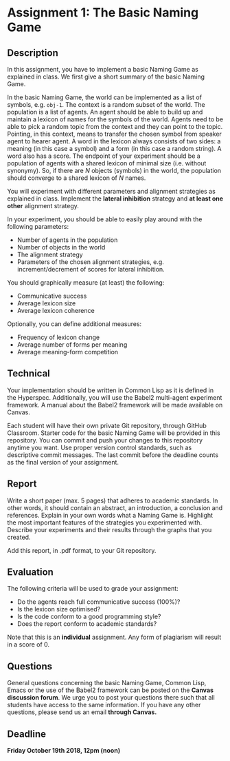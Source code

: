 # Assignment 1: The Basic Naming Game

## Description

In this assignment, you have to implement a basic Naming Game as explained in class. We first give a short summary of the basic Naming Game.

In the basic Naming Game, the world can be implemented as a list of symbols, e.g. `obj-1`. The context is a random subset of the world. The population is a list of agents. An agent should be able to build up and maintain a lexicon of names for the symbols of the world. Agents need to be able to pick a random topic from the context and they can point to the topic. Pointing, in this context, means to transfer the chosen symbol from speaker agent to hearer agent. A word in the lexicon always consists of two sides: a meaning (in this case a symbol) and a form (in this case a random string). A word also has a score. The endpoint of your experiment should be a population of agents with a shared lexicon of minimal size (i.e. without synonymy). So, if there are $N$ objects (symbols) in the world, the population should converge to a shared lexicon of $N$ names.

You will experiment with different parameters and alignment strategies as explained in class. Implement the **lateral inhibition** strategy and **at least one other** alignment strategy. 

In your experiment, you should be able to easily play around with the following parameters:

 - Number of agents in the population
 - Number of objects in the world
 - The alignment strategy
 - Parameters of the chosen alignment strategies, e.g. increment/decrement of scores for lateral inhibition.

You should graphically measure (at least) the following:

 - Communicative success
 - Average lexicon size
 - Average lexicon coherence

Optionally, you can define additional measures:

 - Frequency of lexicon change
 - Average number of forms per meaning
 - Average meaning-form competition

## Technical

Your implementation should be written in Common Lisp as it is defined in the Hyperspec. Additionally, you will use the Babel2 multi-agent experiment framework. A manual about the Babel2 framework will be made available on Canvas.

Each student will have their own private Git repository, through GitHub Classroom. Starter code for the basic Naming Game will be provided in this repository. You can commit and push your changes to this repository anytime you want. Use proper version control standards, such as descriptive commit messages. The last commit before the deadline counts as the final version of your assignment.

## Report

Write a short paper (max. 5 pages) that adheres to academic standards. In other words, it should contain an abstract, an introduction, a conclusion and references. Explain in your own words what a Naming Game is. Highlight the most important features of the strategies you experimented with. Describe your experiments and their results through the graphs that you created.

Add this report, in .pdf format, to your Git repository.

## Evaluation

The following criteria will be used to grade your assignment:

 - Do the agents reach full communicative success (100%)?
 - Is the lexicon size optimised?
 - Is the code conform to a good programming style?
 - Does the report conform to academic standards?

Note that this is an **individual** assignment. Any form of plagiarism will result in a score of 0.

## Questions

General questions concerning the basic Naming Game, Common Lisp, Emacs or the use of the Babel2 framework can be posted on the **Canvas discussion forum**. We urge you to post your questions there such that all students have access to the same information. If you have any other questions, please send us an email **through Canvas.**

## Deadline

**Friday October 19th 2018, 12pm (noon)**